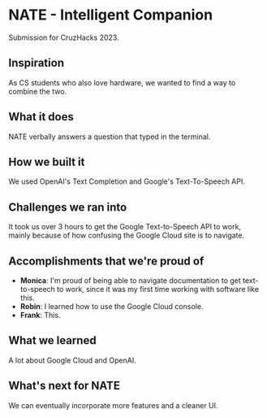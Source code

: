 # NATE - Intelligent Companion
Submission for CruzHacks 2023.

## Inspiration
As CS students who also love hardware, we wanted to find a way to combine the two. 

## What it does
NATE verbally answers a question that typed in the terminal.

## How we built it
We used OpenAI's Text Completion and Google's Text-To-Speech API.

## Challenges we ran into
It took us over 3 hours to get the Google Text-to-Speech API to work, mainly because of how confusing the Google Cloud site is to navigate.

## Accomplishments that we're proud of
- **Monica**: I'm proud of being able to navigate documentation to get text-to-speech to work, since it was my first time working with software like this.
- **Robin**: I learned how to use the Google Cloud console.
- **Frank**: This.

## What we learned
A lot about Google Cloud and OpenAI.

## What's next for NATE
We can eventually incorporate more features and a cleaner UI.